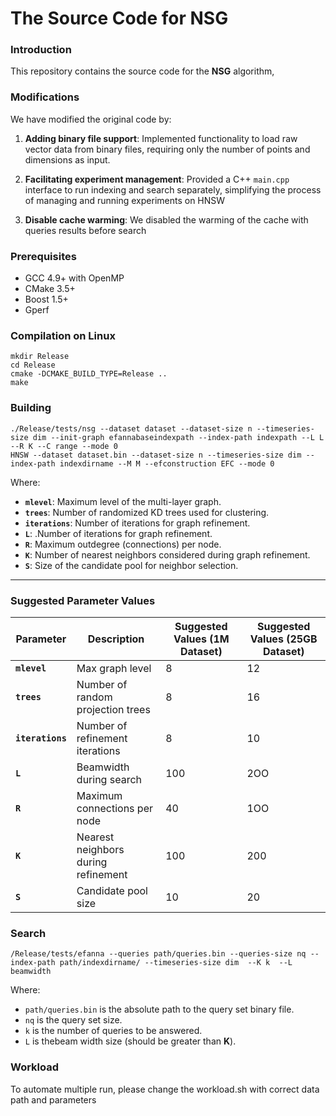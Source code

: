 # The Source Code for NSG

### Introduction

This repository contains the source code for the **NSG** algorithm,
### Modifications

We have modified the original code by:

1. **Adding binary file support**: Implemented functionality to load raw vector data from binary files, requiring only the number of points and dimensions as input.

2. **Facilitating experiment management**: Provided a C++ `main.cpp` interface to run indexing and search separately, simplifying the process of managing and running experiments on HNSW
3. **Disable cache warming**: We disabled the warming of the cache with queries results before search 

### Prerequisites

- GCC 4.9+ with OpenMP
- CMake 3.5+
- Boost 1.5+
- Gperf

### Compilation on Linux
```shell
mkdir Release
cd Release
cmake -DCMAKE_BUILD_TYPE=Release ..
make
```


### Building
```shell
./Release/tests/nsg --dataset dataset --dataset-size n --timeseries-size dim --init-graph efannabaseindexpath --index-path indexpath --L L --R K --C range --mode 0
HNSW --dataset dataset.bin --dataset-size n --timeseries-size dim --index-path indexdirname --M M --efconstruction EFC --mode 0
```

Where:
- **`mlevel`**: Maximum level of the multi-layer graph.
- **`trees`**: Number of randomized KD trees used for clustering.
- **`iterations`**: Number of iterations for graph refinement.
- **`L`**: .Number of iterations for graph refinement.
- **`R`**: Maximum outdegree (connections) per node.
- **`K`**: Number of nearest neighbors considered during graph refinement.
- **`S`**: Size of the candidate pool for neighbor selection.

---

### Suggested Parameter Values

| **Parameter** | **Description**                           | **Suggested Values (1M Dataset)** | **Suggested Values (25GB Dataset)** |
|---------------|-------------------------------------------|-----------------------------------|-------------------------------------|
| **`mlevel`**  | Max graph level                           | 8                                 | 12                                  |
| **`trees`**   | Number of random projection trees         | 8                                 | 16                                  |
| **`iterations`** | Number of refinement iterations      | 8                                 | 10                                  |
| **`L`**       | Beamwidth during search                   | 100                              | 2OO                                  |
| **`R`**       | Maximum connections per node              | 40                               | 1OO                                  |
| **`K`**       | Nearest neighbors during refinement       | 100                                | 200                                  |
| **`S`**       | Candidate pool size                       | 10                                | 20                                  |

### Search
```shell
/Release/tests/efanna --queries path/queries.bin --queries-size nq --index-path path/indexdirname/ --timeseries-size dim  --K k  --L beamwidth 
```
Where:
- `path/queries.bin` is the absolute path to the query set binary file.
- `nq` is the query set size.
- `k` is  the number of queries to be answered.
- `L` is thebeam width size (should be greater than **K**).

### Workload
To automate multiple run, please change the workload.sh with correct data path and parameters 
